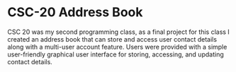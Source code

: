 # CSC-20 Address Book

CSC 20 was my second programming class, as a final project for this class I created an address book that can store and access user contact details along with a multi-user account feature. Users were provided with a simple user-friendly graphical user interface for storing, accessing, and updating contact details.
